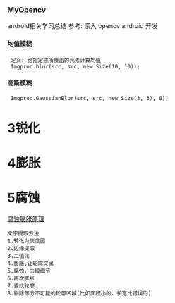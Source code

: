 ### MyOpencv
 android相关学习总结
 参考:
 深入 opencv  android 开发  

#### 均值模糊
     
     定义: 给指定核所覆盖的元素计算均值
     Imgproc.blur(src, src, new Size(10, 10));
#### 高斯模糊
     
     Imgproc.GaussianBlur(src, src, new Size(3, 3), 0);
# 3锐化
# 4膨胀
# 5腐蚀
[腐蚀膨胀原理](http://www.tuicool.com/articles/ua22Uf)
    
    文字提取方法
    1.转化为灰度图
    2.边缘提取
    3.二值化
    4.膨胀,让轮廓突出
    5.腐蚀，去掉细节
    6.再次膨胀
    7.查找轮廓
    8.剔除部分不可能的轮廓区域(比如面积小的，长宽比错误的)

